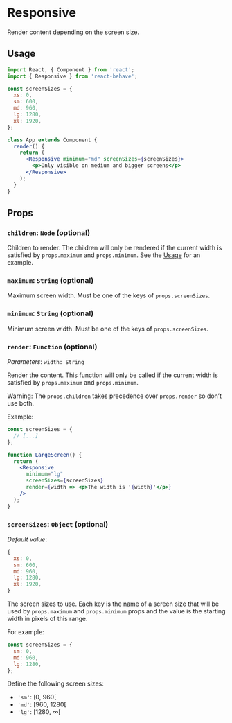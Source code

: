 <!--
  THIS FILE WAS GENERATED!
  Don't make any changes in it, update src/components/Responsive/Responsive.js instead.
-->

# Responsive

Render content depending on the screen size.

## Usage

```jsx
import React, { Component } from 'react';
import { Responsive } from 'react-behave';

const screenSizes = {
  xs: 0,
  sm: 600,
  md: 960,
  lg: 1280,
  xl: 1920,
};

class App extends Component {
  render() {
    return (
      <Responsive minimum="md" screenSizes={screenSizes}>
        <p>Only visible on medium and bigger screens</p>
      </Responsive>
    );
  }
}
```

## Props

### `children`: `Node` (optional)

Children to render.
The children will only be rendered if the current width is satisfied by `props.maximum` and `props.minimum`.
See the [Usage](#usage) for an example.

### `maximum`: `String` (optional)

Maximum screen width.
Must be one of the keys of `props.screenSizes`.

### `minimum`: `String` (optional)

Minimum screen width.
Must be one of the keys of `props.screenSizes`.

### `render`: `Function` (optional)

_Parameters_: `width: String`

Render the content.
This function will only be called if the current width is satisfied by `props.maximum` and `props.minimum`.

Warning: The `props.children` takes precedence over `props.render` so don’t use both.

Example:

```jsx
const screenSizes = {
  // [...]
};

function LargeScreen() {
  return (
    <Responsive
      minimum="lg"
      screenSizes={screenSizes}
      render={width => <p>The width is '{width}'</p>}
    />
  );
}
```

### `screenSizes`: `Object` (optional)

_Default value_:

```jsx
{
  xs: 0,
  sm: 600,
  md: 960,
  lg: 1280,
  xl: 1920,
}
```

The screen sizes to use.
Each key is the name of a screen size that will be used by `props.maximum` and `props.minimum` props and the value is the starting width in pixels of this range.

For example:

```js
const screenSizes = {
  sm: 0,
  md: 960,
  lg: 1280,
};
```

Define the following screen sizes:

- `'sm'`: [0, 960[
- `'md'`: [960, 1280[
- `'lg'`: [1280, ∞[
